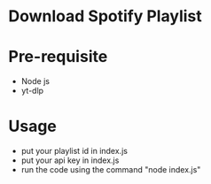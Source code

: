# Download Spotify Playlist 

# Pre-requisite
  - Node js
  - yt-dlp

# Usage
  - put your playlist id in index.js
  - put your api key in index.js
  - run the code using the command "node index.js"
